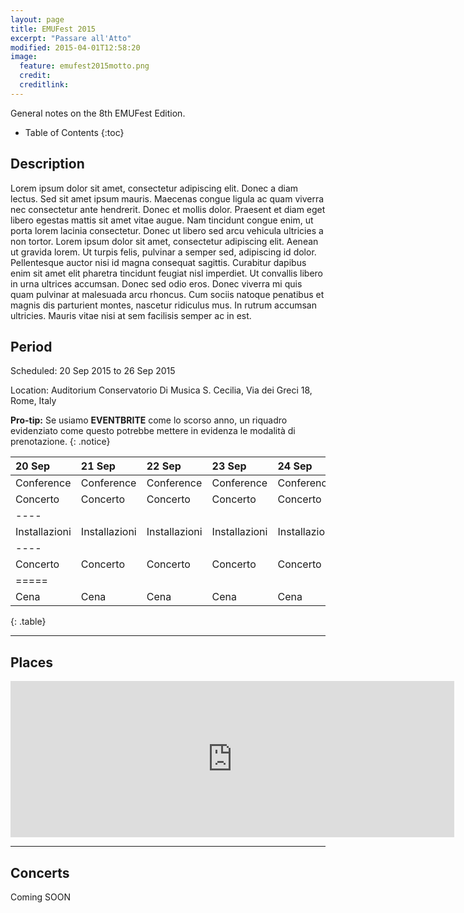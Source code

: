 ```yaml
---
layout: page
title: EMUFest 2015
excerpt: "Passare all'Atto"
modified: 2015-04-01T12:58:20
image:
  feature: emufest2015motto.png
  credit: 
  creditlink: 
---
```


General notes on the 8th EMUFest Edition.

* Table of Contents
{:toc}

## Description

Lorem ipsum dolor sit amet, consectetur adipiscing elit. Donec a diam lectus. Sed sit amet ipsum mauris. Maecenas congue ligula ac quam viverra nec consectetur ante hendrerit. Donec et mollis dolor. Praesent et diam eget libero egestas mattis sit amet vitae augue. Nam tincidunt congue enim, ut porta lorem lacinia consectetur. Donec ut libero sed arcu vehicula ultricies a non tortor. Lorem ipsum dolor sit amet, consectetur adipiscing elit. Aenean ut gravida lorem. Ut turpis felis, pulvinar a semper sed, adipiscing id dolor. Pellentesque auctor nisi id magna consequat sagittis. Curabitur dapibus enim sit amet elit pharetra tincidunt feugiat nisl imperdiet. Ut convallis libero in urna ultrices accumsan. Donec sed odio eros. Donec viverra mi quis quam pulvinar at malesuada arcu rhoncus. Cum sociis natoque penatibus et magnis dis parturient montes, nascetur ridiculus mus. In rutrum accumsan ultricies. Mauris vitae nisi at sem facilisis semper ac in est.

## Period

Scheduled: 20 Sep 2015 to 26 Sep 2015

Location: Auditorium Conservatorio Di Musica S. Cecilia, Via dei Greci 18, Rome, Italy

**Pro-tip:** Se usiamo **EVENTBRITE** come lo scorso anno, un riquadro evidenziato come questo potrebbe mettere in evidenza le modalità di prenotazione.
{: .notice}

| 20 Sep   | 21 Sep   | 22 Sep   | 23 Sep   | 24 Sep   | 25 Sep   | 26 Sep   |
|:---------|:---------|:---------|:---------|:---------|:---------|:---------|
| Conference | Conference | Conference | Conference | Conference | Conference | Conference |
| Concerto | Concerto | Concerto | Concerto | Concerto | Concerto | Concerto |
|----
| Installazioni | Installazioni | Installazioni | Installazioni | Installazioni | Installazioni | Installazioni |
|----
| Concerto | Concerto | Concerto | Concerto | Concerto | Concerto | Concerto |
|=====
| Cena | Cena | Cena | Cena | Cena | Cena | Cena |
{: .table}

---

## Places

<iframe src="https://www.google.com/maps/embed?pb=!1m14!1m8!1m3!1d2969.3215431453746!2d12.478517!3d41.907446!3m2!1i1024!2i768!4f13.1!3m3!1m2!1s0x132f6055e131a33b%3A0x26a9a22f619a40a6!2sConservatorio+Di+Musica+S.+Cecilia!5e0!3m2!1sen!2sit!4v1427887415450" width="710" height="250" frameborder="0" style="border:0"></iframe>

---

## Concerts

Coming SOON